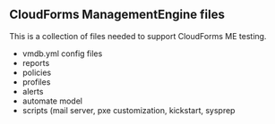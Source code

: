 ## CloudForms ManagementEngine files

This is a collection of files needed to support CloudForms ME testing.

 * vmdb.yml config files
 * reports
 * policies
 * profiles
 * alerts
 * automate model
 * scripts (mail server, pxe customization, kickstart, sysprep
